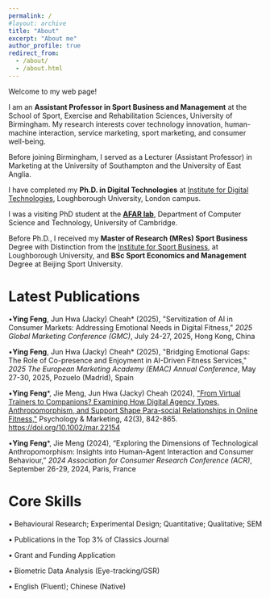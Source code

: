 ```yaml
---
permalink: /
#layout: archive
title: "About"
excerpt: "About me"
author_profile: true
redirect_from:
  - /about/
  - /about.html
---
```

Welcome to my web page!

I am an **Assistant Professor in Sport Business and Management** at the School of Sport, Exercise and Rehabilitation Sciences, University of Birmingham. My research interests cover technology innovation, human-machine interaction, service marketing, sport marketing, and consumer well-being. 

Before joining Birmingham, I served as a Lecturer (Assistant Professor) in Marketing at the University of Southampton and the University of East Anglia. 

I have completed my **Ph.D. in Digital Technologies** at <a href="https://www.lborolondon.ac.uk/institutes/digital-technologies/">Institute for Digital Technologies</a>, Loughborough University, London campus. 

I was a visiting PhD student at the **<a href="https://cambridge-afar.github.io/">AFAR lab</a>**, Department of Computer Science and Technology, University of Cambridge.  

Before Ph.D., I received my **Master of Research (MRes) Sport Business** Degree with Distinction from the <a href="https://www.lborolondon.ac.uk/institutes/sport-business/">Institute for Sport Business</a>, at Loughborough University, and **BSc Sport Economics and Management** Degree at Beijing Sport University.


# Latest Publications
•**Ying Feng**, Jun Hwa (Jacky) Cheah* (2025), "Servitization of AI in Consumer Markets: Addressing Emotional Needs in Digital Fitness," _2025 Global Marketing Conference (GMC)_, July 24-27, 2025, Hong Kong, China

•**Ying Feng**, Jun Hwa (Jacky) Cheah* (2025), "Bridging Emotional Gaps: The Role of Co-presence and Enjoyment in AI-Driven Fitness Services," _2025 The European Marketing Academy (EMAC) Annual Conference_, May 27-30, 2025, Pozuelo (Madrid), Spain 

•**Ying Feng***, Jie Meng, Jun Hwa (Jacky) Cheah (2024), ["From Virtual Trainers to Companions? Examining How Digital Agency Types, Anthropomorphism, and Support Shape Para-social Relationships in Online Fitness,"](https://doi.org/10.1002/mar.22154) Psychology & Marketing, 42(3), 842-865. https://doi.org/10.1002/mar.22154
                 
•**Ying Feng***, Jie Meng (2024), “Exploring the Dimensions of Technological Anthropomorphism: Insights into Human-Agent Interaction and Consumer Behaviour,” _2024 Association for Consumer Research Conference (ACR)_, September 26-29, 2024, Paris, France

         
# Core Skills
•	Behavioural Research; Experimental Design; Quantitative; Qualitative; SEM 

•	Publications in the Top 3% of Classics Journal 

•	Grant and Funding Application                  

•	Biometric Data Analysis (Eye-tracking/GSR)

•	English (Fluent); Chinese (Native)



